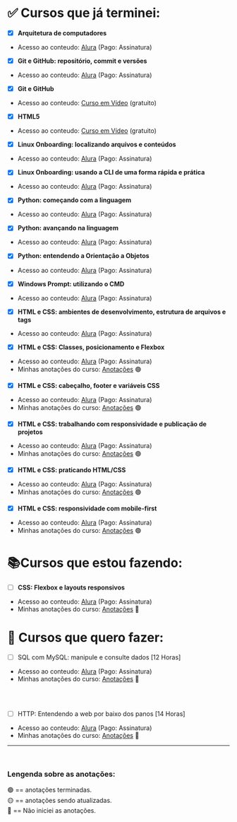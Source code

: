 # :white_check_mark: Cursos que já terminei:

- [x] **Arquitetura de computadores**
  
* Acesso ao conteudo: [Alura](https://cursos.alura.com.br/course/arquitetura-computadores-funcionamento-programa) (Pago: Assinatura)

  
- [x] **Git e GitHub: repositório, commit e versões**
* Acesso ao conteudo: [Alura](https://cursos.alura.com.br/course/git-github-repositorio-commit-versoes) (Pago: Assinatura)

  
- [x] **Git e GitHub**
* Acesso ao conteudo: [Curso em Vídeo](https://www.cursoemvideo.com/curso/curso-de-git-e-github/) (gratuito)
  

- [x] **HTML5** 
* Acesso ao conteudo: [Curso em Vídeo](https://www.cursoemvideo.com/curso/html5/) (gratuito)

  
- [x] **Linux Onboarding: localizando arquivos e conteúdos** 
* Acesso ao conteudo: [Alura](https://cursos.alura.com.br/course/linux-onboarding-arquivos-conteudos) (Pago: Assinatura)

  
- [x] **Linux Onboarding: usando a CLI de uma forma rápida e prática**
* Acesso ao conteudo: [Alura](https://cursos.alura.com.br/course/linux-onboarding-utilizar-cli-forma-rapida-pratica) (Pago: Assinatura)

- [x] **Python: começando com a linguagem** 
* Acesso ao conteudo: [Alura](https://cursos.alura.com.br/course/python-introducao-a-linguagem) (Pago: Assinatura)
  
- [x] **Python: avançando na linguagem**
* Acesso ao conteudo: [Alura](https://cursos.alura.com.br/course/python-3-avancando-na-linguagem) (Pago: Assinatura)


- [x] **Python: entendendo a Orientação a Objetos**
* Acesso ao conteudo: [Alura](https://cursos.alura.com.br/course/python-3-intro-orientacao-objetos) (Pago: Assinatura)

- [x] **Windows Prompt: utilizando o CMD**
* Acesso ao conteudo: [Alura](https://cursos.alura.com.br/course/windows-prompt-utilizando-cmd) (Pago: Assinatura)

- [x] **HTML e CSS: ambientes de desenvolvimento, estrutura de arquivos e tags**
* Acesso ao conteudo: [Alura](https://cursos.alura.com.br/course/html-css-ambiente-arquivos-tags) (Pago: Assinatura)

- [x] **HTML e CSS: Classes, posicionamento e Flexbox**
* Acesso ao conteudo: [Alura](https://cursos.alura.com.br/course/html-css-classes-posicionamento-flexbox) (Pago: Assinatura)
* Minhas anotações do curso: [Anotações](https://github.com/BrunoHeA/Estudos/blob/main/Alura/HTML%20e%20CSS%20Classes%2C%20posicionamento%20e%20Flexbox/anotacoes.md) 🟢

- [x] **HTML e CSS: cabeçalho, footer e variáveis CSS**
* Acesso ao conteudo: [Alura](https://cursos.alura.com.br/course/html-css-cabecalho-footer-variaveis-css) (Pago: Assinatura)
* Minhas anotações do curso: [Anotações](https://github.com/BrunoHeA/Estudos/blob/main/Alura/HTML%20e%20CSS%20cabe%C3%A7alho%2C%20footer%20e%20vari%C3%A1veis%20CSS/anotacoes.md) 🟢

- [x] **HTML e CSS: trabalhando com responsividade e publicação de projetos**
* Acesso ao conteudo: [Alura](https://cursos.alura.com.br/course/html-css-responsividade-publicacao-projetos) (Pago: Assinatura)
* Minhas anotações do curso: [Anotações](https://github.com/BrunoHeA/Estudos/blob/main/Alura/HTML%20e%20CSS%20trabalhando%20com%20responsividade%20e%20publica%C3%A7%C3%A3o%20de%20projetos/anotacoes.md) 🟢

- [x] **HTML e CSS: praticando HTML/CSS**
* Acesso ao conteudo: [Alura](https://cursos.alura.com.br/course/html-css-praticando-html-css) (Pago: Assinatura)
* Minhas anotações do curso: [Anotações](https://github.com/BrunoHeA/Estudos/blob/main/Alura/HTML%20e%20CSS%20praticando%20HTML/anotacoes.md) 🟢

- [x] **HTML e CSS: responsividade com mobile-first**
* Acesso ao conteudo: [Alura](https://cursos.alura.com.br/course/html-css-responsividade-mobile-first) (Pago: Assinatura)
* Minhas anotações do curso: [Anotações](https://github.com/BrunoHeA/Estudos/blob/main/Alura/HTML%20e%20CSS%20responsividade%20com%20mobile-first/anotacoes.md) 🟢
  
# :books:Cursos que estou fazendo:

- [ ] **CSS: Flexbox e layouts responsivos**
* Acesso ao conteudo: [Alura](https://cursos.alura.com.br/course/css-flexbox-layouts-responsivos) (Pago: Assinatura)
* Minhas anotações do curso: [Anotações]() 🔴

# :date: Cursos que quero fazer:

- [ ] SQL com MySQL: manipule e consulte dados [12 Horas]
* Acesso ao conteudo: [Alura](https://cursos.alura.com.br/course/mysql-manipule-dados-com-sql?preRequirementFrom=pentest-explorando-vulnerabilidades-aplicacoes-web) (Pago: Assinatura)
* Minhas anotações do curso: [Anotações]() 🔴
<br>
<br>

- [ ] HTTP: Entendendo a web por baixo dos panos [14 Horas]
* Acesso ao conteudo: [Alura](https://cursos.alura.com.br/course/http-fundamentos?preRequirementFrom=pentest-explorando-vulnerabilidades-aplicacoes-web) (Pago: Assinatura)
* Minhas anotações do curso: [Anotações]() 🔴

---
<br>

### **Lengenda sobre as anotações:**<br>

🟢 == anotações terminadas.<br>
🟡 == anotações sendo atualizadas.<br>
🔴 == Não iniciei as anotações.<br>